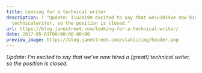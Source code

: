 ```yaml
---
title: Looking for a technical writer
description: ! "Update: I\u2019m excited to say that we\u2019ve now hired a (great!)
  technicalwriter, so the position is closed."
url: https://blog.janestreet.com/looking-for-a-technical-writer/
date: 2017-05-01T00:00:00-00:00
preview_image: https://blog.janestreet.com/static/img/header.png
---
```


<p><em>Update: I’m excited to say that we’ve now hired a (great!) technical
writer, so the position is closed.</em></p>
